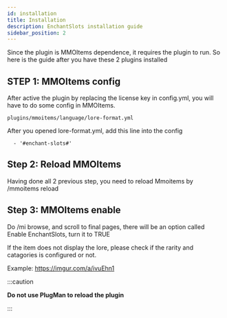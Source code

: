```yaml
---
id: installation
title: Installation
description: EnchantSlots installation guide
sidebar_position: 2
---
```

Since the plugin is MMOItems dependence, it requires the plugin to run. So here is the guide after you have these 2 plugins installed

## STEP 1: MMOItems config

After active the plugin by replacing the license key in config.yml, you will have to do some config in MMOItems.

```
plugins/mmoitems/language/lore-format.yml
```

After you opened lore-format.yml, add this line into the config
```
  - '#enchant-slots#'
```

## Step 2: Reload MMOItems

Having done all 2 previous step, you need to reload Mmoitems by /mmoitems reload

## Step 3: MMOItems enable

Do /mi browse, and scroll to final pages, there will be an option called Enable EnchantSlots, turn it to TRUE 

If the item does not display the lore, please check if the rarity and catagories is configured or not.

Example: https://imgur.com/a/ivuEhn1

:::caution

**Do not use PlugMan to reload the plugin**

:::